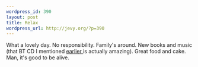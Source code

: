 ```yaml
--- 
wordpress_id: 390
layout: post
title: Relax
wordpress_url: http://jevy.org/?p=390
---
```

What a lovely day.  No responsibility.  Family's around.  New books and music (that BT CD I mentioned <a href="http://jevy.org/2006/12/18/albums-of-2006/">earlier </a>is actually amazing).  Great food and cake.  Man, it's good to be alive.
